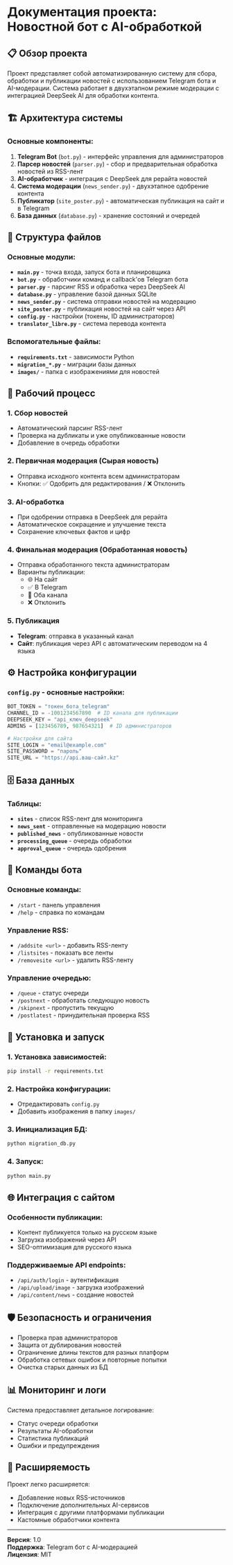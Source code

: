# Документация проекта: Новостной бот с AI-обработкой

## 📋 Обзор проекта

Проект представляет собой автоматизированную систему для сбора, обработки и публикации новостей с использованием Telegram бота и AI-модерации. Система работает в двухэтапном режиме модерации с интеграцией DeepSeek AI для обработки контента.

## 🏗️ Архитектура системы

### Основные компоненты:

1. **Telegram Bot** (`bot.py`) - интерфейс управления для администраторов
2. **Парсер новостей** (`parser.py`) - сбор и предварительная обработка новостей из RSS-лент
3. **AI-обработчик** - интеграция с DeepSeek для рерайта новостей
4. **Система модерации** (`news_sender.py`) - двухэтапное одобрение контента
5. **Публикатор** (`site_poster.py`) - автоматическая публикация на сайт и в Telegram
6. **База данных** (`database.py`) - хранение состояний и очередей

## 📁 Структура файлов

### Основные модули:

- **`main.py`** - точка входа, запуск бота и планировщика
- **`bot.py`** - обработчики команд и callback'ов Telegram бота
- **`parser.py`** - парсинг RSS и обработка через DeepSeek AI
- **`database.py`** - управление базой данных SQLite
- **`news_sender.py`** - система отправки новостей на модерацию
- **`site_poster.py`** - публикация новостей на сайт через API
- **`config.py`** - настройки (токены, ID администраторов)
- **`translator_libre.py`** - система перевода контента

### Вспомогательные файлы:

- **`requirements.txt`** - зависимости Python
- **`migration_*.py`** - миграции базы данных
- **`images/`** - папка с изображениями для новостей

## 🔄 Рабочий процесс

### 1. Сбор новостей
- Автоматический парсинг RSS-лент
- Проверка на дубликаты и уже опубликованные новости
- Добавление в очередь обработки

### 2. Первичная модерация (Сырая новость)
- Отправка исходного контента всем администраторам
- Кнопки: ✅ Одобрить для редактирования / ❌ Отклонить

### 3. AI-обработка
- При одобрении отправка в DeepSeek для рерайта
- Автоматическое сокращение и улучшение текста
- Сохранение ключевых фактов и цифр

### 4. Финальная модерация (Обработанная новость)
- Отправка обработанного текста администраторам
- Варианты публикации:
  - 🌐 На сайт
  - ✅ В Telegram
  - 🚀 Оба канала
  - ❌ Отклонить

### 5. Публикация
- **Telegram**: отправка в указанный канал
- **Сайт**: публикация через API с автоматическим переводом на 4 языка

## ⚙️ Настройка конфигурации

### `config.py` - основные настройки:

```python
BOT_TOKEN = "токен_бота_telegram"
CHANNEL_ID = -1001234567890  # ID канала для публикации
DEEPSEEK_KEY = "api_ключ_deepseek"
ADMINS = [123456789, 987654321]  # ID администраторов

# Настройки для сайта
SITE_LOGIN = "email@example.com"
SITE_PASSWORD = "пароль"
SITE_URL = "https://api.ваш-сайт.kz"
```

## 🗄️ База данных

### Таблицы:

- **`sites`** - список RSS-лент для мониторинга
- **`news_sent`** - отправленные на модерацию новости
- **`published_news`** - опубликованные новости
- **`processing_queue`** - очередь обработки
- **`approval_queue`** - очередь одобрения

## 🤖 Команды бота

### Основные команды:
- `/start` - панель управления
- `/help` - справка по командам

### Управление RSS:
- `/addsite <url>` - добавить RSS-ленту
- `/listsites` - показать все ленты
- `/removesite <url>` - удалить RSS-ленту

### Управление очередью:
- `/queue` - статус очереди
- `/postnext` - обработать следующую новость
- `/skipnext` - пропустить текущую
- `/postlatest` - принудительная проверка RSS

## 🔧 Установка и запуск

### 1. Установка зависимостей:
```bash
pip install -r requirements.txt
```

### 2. Настройка конфигурации:
- Отредактировать `config.py`
- Добавить изображения в папку `images/`

### 3. Инициализация БД:
```bash
python migration_db.py
```

### 4. Запуск:
```bash
python main.py
```

## 🌐 Интеграция с сайтом

### Особенности публикации:
- Контент публикуется только на русском языке
- Загрузка изображений через API
- SEO-оптимизация для русского языка

### Поддерживаемые API endpoints:
- `/api/auth/login` - аутентификация
- `/api/upload/image` - загрузка изображений
- `/api/content/news` - создание новостей

## 🛡️ Безопасность и ограничения

- Проверка прав администраторов
- Защита от дублирования новостей
- Ограничение длины текстов для разных платформ
- Обработка сетевых ошибок и повторные попытки
- Очистка старых данных из БД

## 📊 Мониторинг и логи

Система предоставляет детальное логирование:
- Статус очереди обработки
- Результаты AI-обработки
- Статистика публикаций
- Ошибки и предупреждения

## 🔄 Расширяемость

Проект легко расширяется:
- Добавление новых RSS-источников
- Подключение дополнительных AI-сервисов
- Интеграция с другими платформами публикации
- Кастомные обработчики контента

---

**Версия**: 1.0  
**Поддержка**: Telegram бот с AI-модерацией  
**Лицензия**: MIT